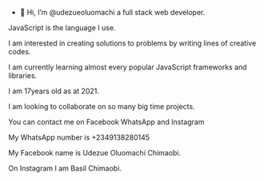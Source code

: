 - 👋 Hi, I’m @udezueoluomachi a full stack web developer.

JavaScript is the language I use.


I am interested in creating solutions to problems by writing lines of creative codes.


I am currently learning almost every popular JavaScript frameworks and libraries.


I am 17years old as at 2021.


I am looking to collaborate on so many big time projects.


You can contact me on Facebook WhatsApp and Instagram


My WhatsApp number is +2349138280145


My Facebook name is Udezue Oluomachi Chimaobi.


On Instagram I am Basil Chimaobi.
